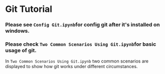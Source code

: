 # Git Tutorial


### Please see ```Config Git.ipynb```for config git after it's installed on windows.
### Please check ```Two Common Scenarios Using Git.ipynb```for basic usage of git.
In ```Two Common Scenarios Using Git.ipynb``` two common scenarios are displayed to show how git works under different circumstances.
